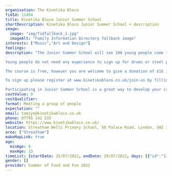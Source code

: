 ```yaml
---
organisation: The Kinetika Bloco
fidId: 11454
title: Kinetika Bloco Junior Summer School
shortDescription: Kinetika Bloco Junior Summer School + description
image:
  image: "img/fidfallback_1.jpg"
  imageAlt: "Family Information Directory fallback image"
interests: ["Music","Art and Design"]
feelings:
description: "The Junior Summer School will see 100 young people come together to learn either drums, steel pans, brass or woodwind. Over the 5 days the young people will learn tunes and develop skills together and on the final day perform a carnival showcase. 

Young people do not need any experience to sign up for drums or steel pans, but need to have access to an instrument and know the basic notes to join brass or woodwind.

The course is free, however you are welcome to give a donation of £15 if you are able to.

To sign up please register at www.kinetikabloco.co.uk/join-us by filling in the form.

Participating in Junior Summer School is a great way to develop your creative skills in an instrument and also develop your social skills as you come together with 100 other young people. There will be opportunities for games, team building, health and wellbeing sessions and lots of FUN! You also get to perform to your friends and family at the end of the week sharing all of the amazing tunes you have learnt together."
costValue: 0
costQualifier: 
format: Meeting a group of people
expectation: ""
email: tamzyn@kinetikabloco.co.uk
phone: 07795 142 535
website: https://www.kinetikabloco.co.uk/
location: Streatham Wells Primary School, 50 Palace Road, London, SW2 3NJ
area: ["Streatham"]
makeMapLink: true
age:
  minAge: 8
  maxAge: 13
timeList: {startDate: 25/07/2022, endDate: 29/07/2022, days: [{"id":"11454","fis_provider_name":"Kinetika Bloco Junior Summer School","day":"Monday","start_time":"10:00 AM","end_time":"4:00 PM"},{"id":"11454","fis_provider_name":"Kinetika Bloco Junior Summer School","day":"Tuesday","start_time":"10:00 AM","end_time":"4:00 PM"},{"id":"11454","fis_provider_name":"Kinetika Bloco Junior Summer School","day":"Wednesday","start_time":"10:00 AM","end_time":"4:00 PM"},{"id":"11454","fis_provider_name":"Kinetika Bloco Junior Summer School","day":"Thursday","start_time":"10:00 AM","end_time":"4:00 PM"},{"id":"11454","fis_provider_name":"Kinetika Bloco Junior Summer School","day":"Friday","start_time":"10:00 AM","end_time":"4:00 PM"}] }
gender: []
provider: Summer of Food and Fun 2022
---
```


